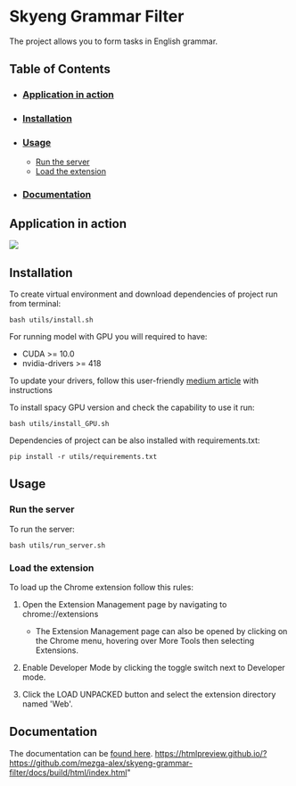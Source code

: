 # Skyeng Grammar Filter
The project allows you to form tasks in English grammar.

## Table of Contents

- ### [Application in action](#intro)
- ### [Installation](#env)
- ### [Usage](#usage)
  * [Run the server](#server)
  * [Load the extension](#extension_load)
- ### [Documentation](#doc)
 
## Application in action <a name="intro"></a>
![](images/skyeng_gf.gif)

## Installation <a name="env"></a>
To create virtual environment and download dependencies of project run from terminal:
```
bash utils/install.sh
```

For running model with GPU you will required to have: 
* CUDA >= 10.0
* nvidia-drivers >= 418

To update your drivers, follow this user-friendly [medium article](https://medium.com/@aspiring1/installing-cuda-toolkit-10-0-and-cudnn-for-deep-learning-with-tensorflow-gpu-on-ubuntu-18-04-lts-f7e968b24c98) with instructions

To install spacy GPU version and check the capability to use it run:
```
bash utils/install_GPU.sh
```

Dependencies of project can be also installed with requirements.txt:
```
pip install -r utils/requirements.txt
```

## Usage <a name="usage"><a>
### Run the server <a name="server"><a>
To run the server:
```
bash utils/run_server.sh
```

### Load the extension  <a name="extension_load"><a>
To load up the Chrome extension follow this rules:
1. Open the Extension Management page by navigating to chrome://extensions

   * The Extension Management page can also be opened by clicking on the Chrome menu, hovering over More Tools then selecting Extensions.

2. Enable Developer Mode by clicking the toggle switch next to Developer mode.
3. Click the LOAD UNPACKED button and select the extension directory named 'Web'.

## Documentation <a name="doc"></a>
The documentation can be [found here](docs/build/html/index.html).
https://htmlpreview.github.io/?https://github.com/mezga-alex/skyeng-grammar-filter/docs/build/html/index.html"
